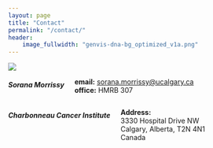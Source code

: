 ```yaml
---
layout: page
title: "Contact"
permalink: "/contact/"
header:
    image_fullwidth: "genvis-dna-bg_optimized_v1a.png"
---
```


<div class="row">
    <div class="small-12 small-centered columns">
        <img src="https://charbonneau.ucalgary.ca/files/charbonneau/sorana-headshot.jpg">
    </div>
</div>

<div class="row">
    <div class="small-6 columns">
    <h5>Sorana Morrissy</h5>
    <p>
      <b>email:</b> <a href="mailto:sorana.morrissy@ucalgary.ca">sorana.morrissy@ucalgary.ca</a><br>
      <b>office:</b> HMRB 307<br>
    </p>
    </div>
</div>

<div class="row">
    <div class="small-12 small-centered columns">
        <h5>Charbonneau Cancer Institute</h5>
        <p>
          <b>Address:</b><br> 3330 Hospital Drive NW<br>
          Calgary, Alberta, T2N 4N1<br>
          Canada<br>
        </p>
    </div>
</div>
